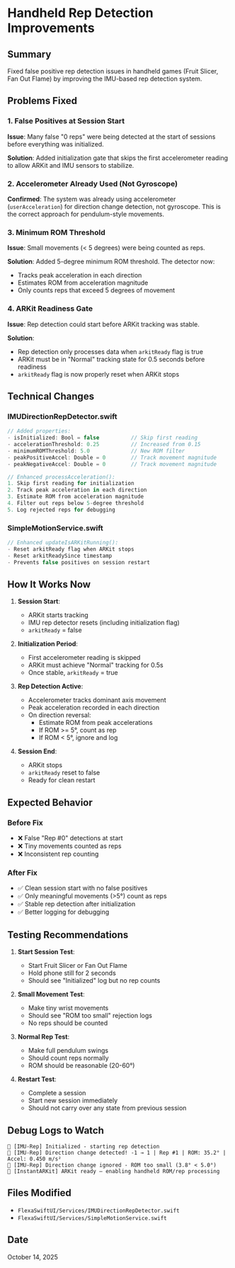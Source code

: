 # Handheld Rep Detection Improvements

## Summary
Fixed false positive rep detection issues in handheld games (Fruit Slicer, Fan Out Flame) by improving the IMU-based rep detection system.

## Problems Fixed

### 1. False Positives at Session Start
**Issue**: Many false "0 reps" were being detected at the start of sessions before everything was initialized.

**Solution**: Added initialization gate that skips the first accelerometer reading to allow ARKit and IMU sensors to stabilize.

### 2. Accelerometer Already Used (Not Gyroscope)
**Confirmed**: The system was already using accelerometer (`userAcceleration`) for direction change detection, not gyroscope. This is the correct approach for pendulum-style movements.

### 3. Minimum ROM Threshold
**Issue**: Small movements (< 5 degrees) were being counted as reps.

**Solution**: Added 5-degree minimum ROM threshold. The detector now:
- Tracks peak acceleration in each direction
- Estimates ROM from acceleration magnitude
- Only counts reps that exceed 5 degrees of movement

### 4. ARKit Readiness Gate
**Issue**: Rep detection could start before ARKit tracking was stable.

**Solution**: 
- Rep detection only processes data when `arkitReady` flag is true
- ARKit must be in "Normal" tracking state for 0.5 seconds before readiness
- `arkitReady` flag is now properly reset when ARKit stops

## Technical Changes

### IMUDirectionRepDetector.swift
```swift
// Added properties:
- isInitialized: Bool = false          // Skip first reading
- accelerationThreshold: 0.25          // Increased from 0.15
- minimumROMThreshold: 5.0             // New ROM filter
- peakPositiveAccel: Double = 0        // Track movement magnitude
- peakNegativeAccel: Double = 0        // Track movement magnitude

// Enhanced processAcceleration():
1. Skip first reading for initialization
2. Track peak acceleration in each direction
3. Estimate ROM from acceleration magnitude
4. Filter out reps below 5-degree threshold
5. Log rejected reps for debugging
```

### SimpleMotionService.swift
```swift
// Enhanced updateIsARKitRunning():
- Reset arkitReady flag when ARKit stops
- Reset arkitReadySince timestamp
- Prevents false positives on session restart
```

## How It Works Now

1. **Session Start**: 
   - ARKit starts tracking
   - IMU rep detector resets (including initialization flag)
   - `arkitReady` = false

2. **Initialization Period**:
   - First accelerometer reading is skipped
   - ARKit must achieve "Normal" tracking for 0.5s
   - Once stable, `arkitReady` = true

3. **Rep Detection Active**:
   - Accelerometer tracks dominant axis movement
   - Peak acceleration recorded in each direction
   - On direction reversal:
     - Estimate ROM from peak accelerations
     - If ROM >= 5°, count as rep
     - If ROM < 5°, ignore and log

4. **Session End**:
   - ARKit stops
   - `arkitReady` reset to false
   - Ready for clean restart

## Expected Behavior

### Before Fix
- ❌ False "Rep #0" detections at start
- ❌ Tiny movements counted as reps
- ❌ Inconsistent rep counting

### After Fix
- ✅ Clean session start with no false positives
- ✅ Only meaningful movements (>5°) count as reps
- ✅ Stable rep detection after initialization
- ✅ Better logging for debugging

## Testing Recommendations

1. **Start Session Test**:
   - Start Fruit Slicer or Fan Out Flame
   - Hold phone still for 2 seconds
   - Should see "Initialized" log but no rep counts

2. **Small Movement Test**:
   - Make tiny wrist movements
   - Should see "ROM too small" rejection logs
   - No reps should be counted

3. **Normal Rep Test**:
   - Make full pendulum swings
   - Should count reps normally
   - ROM should be reasonable (20-60°)

4. **Restart Test**:
   - Complete a session
   - Start new session immediately
   - Should not carry over any state from previous session

## Debug Logs to Watch

```
🔄 [IMU-Rep] Initialized - starting rep detection
🔄 [IMU-Rep] Direction change detected! -1 → 1 | Rep #1 | ROM: 35.2° | Accel: 0.450 m/s²
🔄 [IMU-Rep] Direction change ignored - ROM too small (3.8° < 5.0°)
📍 [InstantARKit] ARKit ready — enabling handheld ROM/rep processing
```

## Files Modified
- `FlexaSwiftUI/Services/IMUDirectionRepDetector.swift`
- `FlexaSwiftUI/Services/SimpleMotionService.swift`

## Date
October 14, 2025
